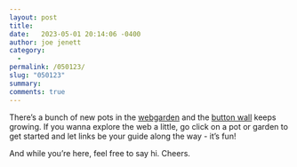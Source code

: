 ```yaml
---
layout: post
title:  
date:   2023-05-01 20:14:06 -0400
author: joe jenett
category:
  -  
permalink: /050123/
slug: "050123"
summary: 
comments: true
---
```

<p>There’s a bunch of new pots in the <a href="https://bulltown.2022.joejenett.com/webgarden/">webgarden</a> and the <a href="https://bulltown.2022.joejenett.com/#buttons">button wall</a> keeps growing. If you wanna explore the web a little, go click on a pot or garden to get started and let links be your guide along the way - it’s fun!</p>
<p>And while you’re here, feel free to say hi. Cheers.</p>
<a href="https://brid.gy/publish/mastodon"></a>